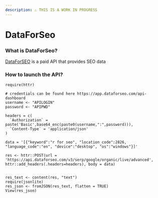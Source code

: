 ```yaml
---
description: ⚠️ THIS IS A WORK IN PROGRESS
---
```


# DataForSeo

### What is DataForSeo?

[DataForSEO](https://dataforseo.com/) is a paid API that provides SEO data

### How to launch the API?

```text
require(httr)

# credentials can be found here https://app.dataforseo.com/api-dashboard
username <- "APILOGIN"
password <- "APIPWD"

headers = c(
  `Authorization` = paste('Basic',base64_enc(paste0(username,":",password))),
  `Content-Type` = 'application/json'
)

data = '[{"keyword":"r for seo", "location_code":2826, "language_code":"en", "device":"desktop", "os":"windows"}]'

res <- httr::POST(url = 'https://api.dataforseo.com/v3/serp/google/organic/live/advanced', httr::add_headers(.headers=headers), body = data)


res_text <- content(res, "text")
require(jsonlite)
res_json <- fromJSON(res_text, flatten = TRUE)
View(res_json)

```


